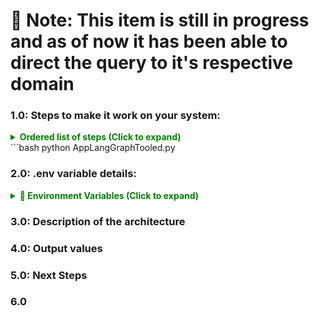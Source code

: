# 🔴 Note: This item is still in progress and as of now it has been able to direct the query to it's respective domain 
### 1.0: Steps to make it work on your system:
<details>
   <summary style="color: green; font-weight: bold;">Ordered list of steps (Click to expand)</summary>
   <pre>
    <span>1. Please download the given folder</span>
    <span>2. Add a .env file with following variables to project folder listed below in section 2.0</span> 
    <span >3. Open a terminal and navigate to the project folder and execute </span>
   </pre>
</details>
```bash
python AppLangGraphTooled.py

### 2.0: .env variable details:
<details>
  <summary style="color: green; font-weight: bold;">🔐 Environment Variables (Click to expand)</summary>
  <pre>
  <span style="color: orange;">LANGSMITH_TRACING=true</span>
  <span style="color: red;">LANGSMITH_API_KEY=</span>
  <span style="color: red;">AZURE_OPENAI_API_KEY=</span>
  <span style="color: blue;">AZURE_OPENAI_ENDPOINT=https://msa-openai.openai.azure.com/</span>
  <span style="color: purple;">AZURE_OPENAI_DEPLOYMENT_NAME=gpt-4o</span>
  <span style="color: purple;">AZURE_OPENAI_API_VERSION=2023-12-01-preview</span>
  <span style="color: orange;">subapase_email=</span>
  <span style="color: orange;">subapase_password=</span>
  <span style="color: green;">SUPABASE_URL=</span>
  <span style="color: green;">SUPABASE_KEY=</span>
  </pre>
</details>

### 3.0: Description of the architecture

### 4.0: Output values

### 5.0: Next Steps

### 6.0


